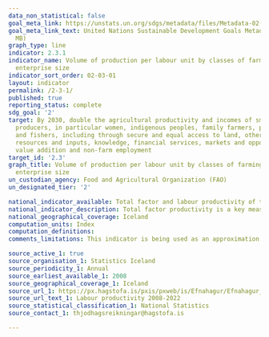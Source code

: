```yaml
---
data_non_statistical: false
goal_meta_link: https://unstats.un.org/sdgs/metadata/files/Metadata-02-03-01.pdf
goal_meta_link_text: United Nations Sustainable Development Goals Metadata (PDF 4.0
  MB)
graph_type: line
indicator: 2.3.1
indicator_name: Volume of production per labour unit by classes of farming/pastoral/forestry
  enterprise size
indicator_sort_order: 02-03-01
layout: indicator
permalink: /2-3-1/
published: true
reporting_status: complete
sdg_goal: '2'
target: By 2030, double the agricultural productivity and incomes of small-scale food
  producers, in particular women, indigenous peoples, family farmers, pastoralists
  and fishers, including through secure and equal access to land, other productive
  resources and inputs, knowledge, financial services, markets and opportunities for
  value addition and non-farm employment
target_id: '2.3'
graph_title: Volume of production per labour unit by classes of farming/pastoral/forestry
  enterprise size
un_custodian_agency: Food and Agricultural Organization (FAO)
un_designated_tier: '2'

national_indicator_available: Total factor and labour productivity of the Icelandic agriculture, forestry and fishing sectors
national_indicator_description: Total factor productivity is a key measure of the economic performance of agriculture and an important driver of farm incomes. It represents how efficiently the agricultural industry uses the resources that are available to turn inputs into outputs.
national_geographical_coverage: Iceland
computation_units: Index
computation_definitions:
comments_limitations: This indicator is being used as an approximation of the UN SDG Indicator. Where possible, we will work to identify or develop Icelandic data to meet the global indicator specification. This indicator has been identified in collaboration with topic experts.

source_active_1: true
source_organisation_1: Statistics Iceland
source_periodicity_1: Annual
source_earliest_available_1: 2008
source_geographical_coverage_1: Iceland
source_url_1: https://px.hagstofa.is/pxis/pxweb/is/Efnahagur/Efnahagur__vinnumagnogframleidni__framleidnivinnuafls/THJ11011.px
source_url_text_1: Labour productivity 2008-2022
source_statistical_classification_1: National Statistics
source_contact_1: thjodhagsreikningar@hagstofa.is

---
```


